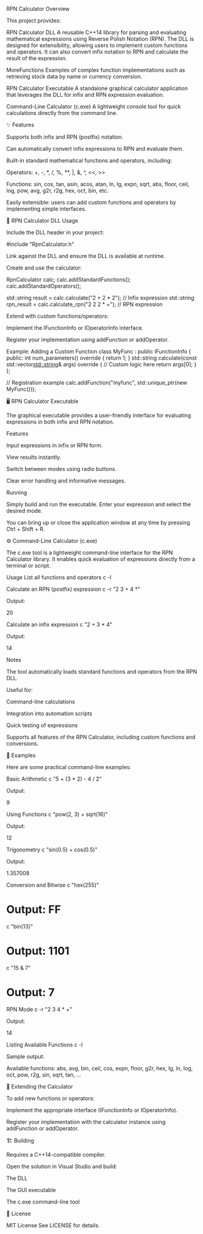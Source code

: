 RPN Calculator
Overview

This project provides:

RPN Calculator DLL
A reusable C++14 library for parsing and evaluating mathematical expressions using Reverse Polish Notation (RPN).
The DLL is designed for extensibility, allowing users to implement custom functions and operators.
It can also convert infix notation to RPN and calculate the result of the expression.

MoreFunctions
Examples of complex function implementations such as retrieving stock data by name or currency conversion.

RPN Calculator Executable
A standalone graphical calculator application that leverages the DLL for infix and RPN expression evaluation.

Command-Line Calculator (c.exe)
A lightweight console tool for quick calculations directly from the command line.

✨ Features

Supports both infix and RPN (postfix) notation.

Can automatically convert infix expressions to RPN and evaluate them.

Built-in standard mathematical functions and operators, including:

Operators: +, -, *, /, %, **, |, &, ^, <<, >>

Functions: sin, cos, tan, asin, acos, atan, ln, lg, expn, sqrt, abs, floor, ceil, log, pow, avg, g2r, r2g, hex, oct, bin, etc.

Easily extensible: users can add custom functions and operators by implementing simple interfaces.

🧩 RPN Calculator DLL
Usage

Include the DLL header in your project:

#include "RpnCalculator.h"


Link against the DLL and ensure the DLL is available at runtime.

Create and use the calculator:

RpnCalculator calc;
calc.addStandardFunctions();
calc.addStandardOperators();

std::string result = calc.calculate("2 + 2 * 2");         // Infix expression
std::string rpn_result = calc.calculate_rpn("2 2 2 * +"); // RPN expression


Extend with custom functions/operators:

Implement the IFunctionInfo or IOperatorInfo interface.

Register your implementation using addFunction or addOperator.

Example: Adding a Custom Function
class MyFunc : public IFunctionInfo {
public:
    int num_parameters() override { return 1; }
    std::string calculate(const std::vector<std::string>& args) override {
        // Custom logic here
        return args[0];
    }
};

// Registration example
calc.addFunction("myfunc", std::unique_ptr<MyFunc>(new MyFunc()));

🖥️ RPN Calculator Executable

The graphical executable provides a user-friendly interface for evaluating expressions in both infix and RPN notation.

Features

Input expressions in infix or RPN form.

View results instantly.

Switch between modes using radio buttons.

Clear error handling and informative messages.

Running

Simply build and run the executable. Enter your expression and select the desired mode.

You can bring up or close the application window at any time by pressing Ctrl + Shift + R.

⚙️ Command-Line Calculator (c.exe)

The c.exe tool is a lightweight command-line interface for the RPN Calculator library.
It enables quick evaluation of expressions directly from a terminal or script.

Usage
List all functions and operators
c -l

Calculate an RPN (postfix) expression
c -r "2 3 + 4 *"


Output:

20

Calculate an infix expression
c "2 + 3 * 4"


Output:

14

Notes

The tool automatically loads standard functions and operators from the RPN DLL.

Useful for:

Command-line calculations

Integration into automation scripts

Quick testing of expressions

Supports all features of the RPN Calculator, including custom functions and conversions.

🧮 Examples

Here are some practical command-line examples:

Basic Arithmetic
c "5 + (3 * 2) - 4 / 2"


Output:

9

Using Functions
c "pow(2, 3) + sqrt(16)"


Output:

12

Trigonometry
c "sin(0.5) + cos(0.5)"


Output:

1.357008

Conversion and Bitwise
c "hex(255)"
# Output: FF

c "bin(13)"
# Output: 1101

c "15 & 7"
# Output: 7

RPN Mode
c -r "2 3 4 * +"


Output:

14

Listing Available Functions
c -l


Sample output:

Available functions:
abs, avg, bin, ceil, cos, expn, floor, g2r, hex, lg, ln, log, oct, pow, r2g, sin, sqrt, tan, ...

🧠 Extending the Calculator

To add new functions or operators:

Implement the appropriate interface (IFunctionInfo or IOperatorInfo).

Register your implementation with the calculator instance using addFunction or addOperator.

🏗️ Building

Requires a C++14-compatible compiler.

Open the solution in Visual Studio and build:

The DLL

The GUI executable

The c.exe command-line tool

📄 License

MIT License
See LICENSE
 for details.